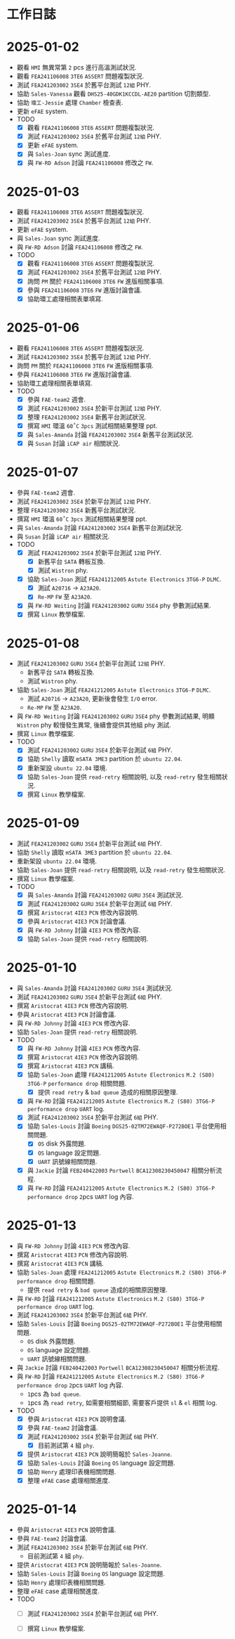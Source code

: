 # 工作日誌 #

# 2025-01-02
* 觀看 `HMI` 無異常第 `2` pcs 進行高溫測試狀況.
* 觀看 `FEA241106008` `3TE6` `ASSERT` 問題複製狀況.
* 測試 `FEA241203002` `3SE4` 於舊平台測試 `12組` PHY.
* 協助 `Sales-Vanessa` 觀看 `DHS25-40GDK1KCCDL-AE20` partition 切割類型.
* 協助 `環工-Jessie` 處理 `Chamber` 檢查表.
* 更新 `eFAE` system.
* TODO
  * [x] 觀看 `FEA241106008` `3TE6` `ASSERT` 問題複製狀況.
  * [x] 測試 `FEA241203002` `3SE4` 於舊平台測試 `12組` PHY.
  * [x] 更新 `eFAE` system.
  * [x] 與 `Sales-Joan` sync 測試進度.
  * [x] 與 `FW-RD Adson` 討論 `FEA241106008` 修改之 `FW`.

# 2025-01-03
* 觀看 `FEA241106008` `3TE6` `ASSERT` 問題複製狀況.
* 測試 `FEA241203002` `3SE4` 於舊平台測試 `12組` PHY.
* 更新 `eFAE` system.
* 與 `Sales-Joan` sync 測試進度.
* 與 `FW-RD Adson` 討論 `FEA241106008` 修改之 `FW`.
* TODO
  * [x] 觀看 `FEA241106008` `3TE6` `ASSERT` 問題複製狀況.
  * [x] 測試 `FEA241203002` `3SE4` 於舊平台測試 `12組` PHY.
  * [x] 詢問 `PM` 關於 `FEA241106008` `3TE6` `FW` 進版相關事項.
  * [x] 參與 `FEA241106008` `3TE6` `FW` 進版討論會議.
  * [x] 協助環工處理相關表單填寫.

# 2025-01-06
* 觀看 `FEA241106008` `3TE6` `ASSERT` 問題複製狀況.
* 測試 `FEA241203002` `3SE4` 於舊平台測試 `12組` PHY.
* 詢問 `PM` 關於 `FEA241106008` `3TE6` `FW` 進版相關事項.
* 參與 `FEA241106008` `3TE6` `FW` 進版討論會議.
* 協助環工處理相關表單填寫.
* TODO
  * [x] 參與 `FAE-team2` 週會.
  * [x] 測試 `FEA241203002` `3SE4` 於新平台測試 `12組` PHY.
  * [x] 整理 `FEA241203002` `3SE4` 新舊平台測試狀況.
  * [x] 撰寫 `HMI` 環溫 `60˚C` `3pcs` 測試相關結果整理 ppt.
  * [x] 與 `Sales-Amanda` 討論 `FEA241203002` `3SE4` 新舊平台測試狀況.
  * [x] 與 `Susan` 討論 `iCAP air` 相關狀況.

# 2025-01-07
* 參與 `FAE-team2` 週會.
* 測試 `FEA241203002` `3SE4` 於新平台測試 `12組` PHY.
* 整理 `FEA241203002` `3SE4` 新舊平台測試狀況.
* 撰寫 `HMI` 環溫 `60˚C` `3pcs` 測試相關結果整理 ppt.
* 與 `Sales-Amanda` 討論 `FEA241203002` `3SE4` 新舊平台測試狀況.
* 與 `Susan` 討論 `iCAP air` 相關狀況.
* TODO
  * [x] 測試 `FEA241203002` `3SE4` 於新平台測試 `12組` PHY.
    * [x] 新舊平台 `SATA` 轉板互換.
    * [x] 測試 `Wistron` phy.
  * [x] 協助 `Sales-Joan` 測試 `FEA241212005` `Astute Electronics` `3TG6-P` `DLMC`.
    * [x] 測試 `A20716` -> `A23A20`.
    * [x] `Re-MP` `FW` 至 `A23A20`.
  * [x] 與 `FW-RD Weiting` 討論 `FEA241203002` `GURU` `3SE4` phy 參數測試結果.
  * [x] 撰寫 `Linux` 教學檔案.

# 2025-01-08
* 測試 `FEA241203002` `GURU` `3SE4` 於新平台測試 `12組` PHY.
  * 新舊平台 `SATA` 轉板互換.
  * 測試 `Wistron` phy.
* 協助 `Sales-Joan` 測試 `FEA241212005` `Astute Electronics` `3TG6-P` `DLMC`.
  * 測試 `A20716` -> `A23A20`, 更新後會發生 `I/O` error.
  * `Re-MP` `FW` 至 `A23A20`.
* 與 `FW-RD Weiting` 討論 `FEA241203002` `GURU` `3SE4` phy 參數測試結果, 明顯 `Wistron` phy 較慢發生異常, 後續會提供其他組 phy 測試.
* 撰寫 `Linux` 教學檔案.
* TODO
  * [x] 測試 `FEA241203002` `GURU` `3SE4` 於新平台測試 `6組` PHY.
  * [x] 協助 `Shelly` 讀取 `mSATA 3ME3` partition 於 `ubuntu 22.04`.
  * [x] 重新架設 `ubuntu 22.04` 環境.
  * [x] 協助 `Sales-Joan` 提供 `read-retry` 相關說明, 以及 `read-retry` 發生相關狀況.
  * [x] 撰寫 `Linux` 教學檔案.

# 2025-01-09
* 測試 `FEA241203002` `GURU` `3SE4` 於新平台測試 `6組` PHY.
* 協助 `Shelly` 讀取 `mSATA 3ME3` partition 於 `ubuntu 22.04`.
* 重新架設 `ubuntu 22.04` 環境.
* 協助 `Sales-Joan` 提供 `read-retry` 相關說明, 以及 `read-retry` 發生相關狀況.
* 撰寫 `Linux` 教學檔案.
* TODO
  * [x] 與 `Sales-Amanda` 討論 `FEA241203002` `GURU` `3SE4` 測試狀況.
  * [x] 測試 `FEA241203002` `GURU` `3SE4` 於新平台測試 `6組` PHY.
  * [x] 撰寫 `Aristocrat` `4IE3` `PCN` 修改內容說明.
  * [x] 參與 `Aristocrat` `4IE3` `PCN` 討論會議.
  * [x] 與 `FW-RD Johnny` 討論 `4IE3` `PCN` 修改內容.
  * [x] 協助 `Sales-Joan` 提供 `read-retry` 相關說明.

# 2025-01-10
* 與 `Sales-Amanda` 討論 `FEA241203002` `GURU` `3SE4` 測試狀況.
* 測試 `FEA241203002` `GURU` `3SE4` 於新平台測試 `6組` PHY.
* 撰寫 `Aristocrat` `4IE3` `PCN` 修改內容說明.
* 參與 `Aristocrat` `4IE3` `PCN` 討論會議.
* 與 `FW-RD Johnny` 討論 `4IE3` `PCN` 修改內容.
* 協助 `Sales-Joan` 提供 `read-retry` 相關說明.
* TODO
  * [x] 與 `FW-RD Johnny` 討論 `4IE3` `PCN` 修改內容.
  * [x] 撰寫 `Aristocrat` `4IE3` `PCN` 修改內容說明.
  * [x] 撰寫 `Aristocrat` `4IE3` `PCN` 講稿.
  * [x] 協助 `Sales-Joan` 處理 `FEA241212005` `Astute Electronics` `M.2 (S80) 3TG6-P` `performance drop` 相關問題.
    * [x] 提供 `read retry` & `bad queue` 造成的相關原因整理.
  * [x] 與 `FW-RD` 討論 `FEA241212005` `Astute Electronics` `M.2 (S80) 3TG6-P` `performance drop` `UART` log.
  * [x] 測試 `FEA241203002` `3SE4` 於新平台測試 `6組` PHY.
  * [x] 協助 `Sales-Louis` 討論 `Boeing` `DGS25-02TM72EWAQF-P272BOE1` 平台使用相關問題.
    * [x] `OS` disk 外露問題.
    * [x] `OS` language 設定問題.
    * [x] `UART` 訊號線相關問題.
  * [x] 與 `Jackie` 討論 `FEB240422003` `Portwell` `BCA12308230450047` 相關分析流程.
  * [x] 與 `FW-RD` 討論 `FEA241212005` `Astute Electronics` `M.2 (S80) 3TG6-P` `performance drop` `2`pcs `UART` log 內容.

# 2025-01-13
* 與 `FW-RD Johnny` 討論 `4IE3` `PCN` 修改內容.
* 撰寫 `Aristocrat` `4IE3` `PCN` 修改內容說明.
* 撰寫 `Aristocrat` `4IE3` `PCN` 講稿.
* 協助 `Sales-Joan` 處理 `FEA241212005` `Astute Electronics` `M.2 (S80) 3TG6-P` `performance drop` 相關問題.
  * 提供 `read retry` & `bad queue` 造成的相關原因整理.
* 與 `FW-RD` 討論 `FEA241212005` `Astute Electronics` `M.2 (S80) 3TG6-P` `performance drop` `UART` log.
* 測試 `FEA241203002` `3SE4` 於新平台測試 `6組` PHY.
* 協助 `Sales-Louis` 討論 `Boeing` `DGS25-02TM72EWAQF-P272BOE1` 平台使用相關問題.
  * `OS` disk 外露問題.
  * `OS` language 設定問題.
  * `UART` 訊號線相關問題.
* 與 `Jackie` 討論 `FEB240422003` `Portwell` `BCA12308230450047` 相關分析流程.
* 與 `FW-RD` 討論 `FEA241212005` `Astute Electronics` `M.2 (S80) 3TG6-P` `performance drop` `2`pcs `UART` log 內容.
  * `1`pcs 為 `bad queue`.
  * `1`pcs 為 `read retry`, 如需要相關細節, 需要客戶提供 `sl` & `el` 相關 log.
* TODO
  * [x] 參與 `Aristocrat` `4IE3` `PCN` 說明會議.
  * [x] 參與 `FAE-team2` 討論會議.
  * [x] 測試 `FEA241203002` `3SE4` 於新平台測試 `6組` PHY.
    * [x] 目前測試第 `4` 組 `phy`.
  * [x] 提供 `Aristocrat` `4IE3` `PCN` 說明簡報於 `Sales-Joanne`.
  * [x] 協助 `Sales-Louis` 討論 `Boeing` `OS` language 設定問題.
  * [x] 協助 `Henry` 處理印表機相關問題.
  * [x] 整理 `eFAE` case 處理相關進度.

# 2025-01-14
* 參與 `Aristocrat` `4IE3` `PCN` 說明會議.
* 參與 `FAE-team2` 討論會議.
* 測試 `FEA241203002` `3SE4` 於新平台測試 `6組` PHY.
  * 目前測試第 `4` 組 `phy`.
* 提供 `Aristocrat` `4IE3` `PCN` 說明簡報於 `Sales-Joanne`.
* 協助 `Sales-Louis` 討論 `Boeing` `OS` language 設定問題.
* 協助 `Henry` 處理印表機相關問題.
* 整理 `eFAE` case 處理相關進度.
* TODO
  * [ ] 測試 `FEA241203002` `3SE4` 於新平台測試 `6組` PHY.
  * [ ] 撰寫 `Linux` 教學檔案.

